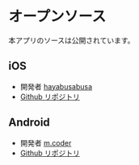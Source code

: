 # オープンソース
本アプリのソースは公開されています。

## iOS
- 開発者 [hayabusabusa](https://github.com/hayabusabusa)
- [Github リポジトリ](https://github.com/hayabusabusa/ChukyoBustime)

## Android
- 開発者 [m.coder](https://github.com/nanaten)
- [Github リポジトリ](https://github.com/nanaten/bustime)